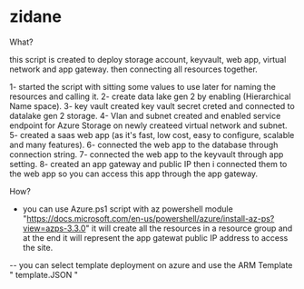 # zidane

What?

this script is created to deploy storage account, keyvault, web app, virtual network and app gateway. then connecting all resources together.

1- started the script with sitting some values to use later for naming the resources and calling it.
2- create data lake gen 2 by enabling (Hierarchical Name space).
3- key vault created key vault secret creted and connected to datalake gen 2 storage.
4- Vlan and subnet created and enabled service endpoint for Azure Storage on newly createed virtual network and subnet.
5- created a saas web app (as it's fast, low cost, easy to configure, scalable and many features).
6- connected the web app to the database through connection string.
7- connected the web app to the keyvault through app setting.
8- created an app gateway and public IP then i connected them to the web app so you can access this app through the app gateway.



How?

- you can use Azure.ps1 script with az powershell module "https://docs.microsoft.com/en-us/powershell/azure/install-az-ps?view=azps-3.3.0" it will create all the resources in a resource group and at the end it will represent the app gatewat public IP address to access the site.

-- you can select template deployment on azure and use the ARM Template " template.JSON "

